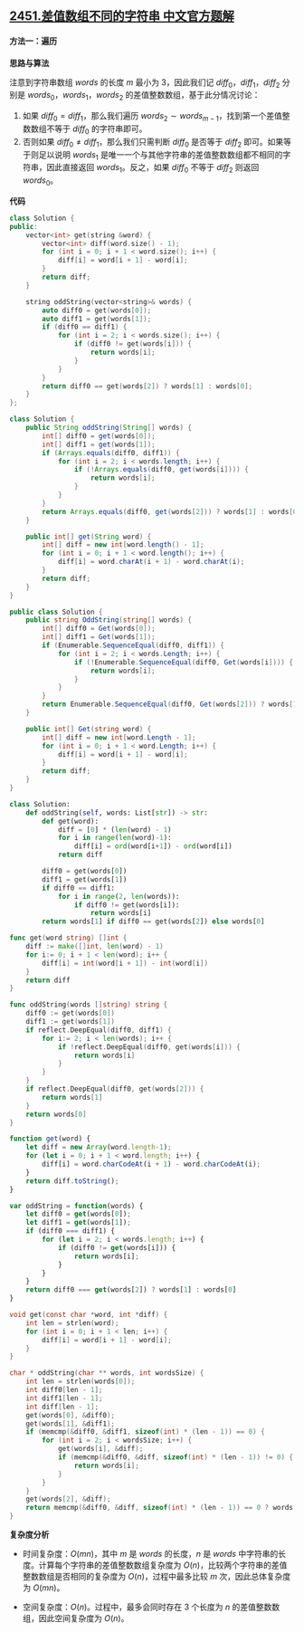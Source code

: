## [2451.差值数组不同的字符串 中文官方题解](https://leetcode.cn/problems/odd-string-difference/solutions/100000/chai-zhi-shu-zu-bu-tong-de-zi-fu-chuan-b-3rhg)

#### 方法一：遍历

**思路与算法**

注意到字符串数组 $\textit{words}$ 的长度 $m$ 最小为 $3$，因此我们记 $\textit{diff}_0$，$\textit{diff}_1$，$\textit{diff}_2$ 分别是 $\textit{words}_0$，$\textit{words}_1$，$\textit{words}_2$ 的差值整数数组，基于此分情况讨论：

1. 如果 $\textit{diff}_0 = \textit{diff}_1$，那么我们遍历 $\textit{words}_2 \sim \textit{words}_{m-1}$，找到第一个差值整数数组不等于 $\textit{diff}_0$ 的字符串即可。
2. 否则如果 $\textit{diff}_0 \neq \textit{diff}_1$，那么我们只需判断 $\textit{diff}_0$ 是否等于 $\textit{diff}_2$ 即可。如果等于则足以说明 $\textit{words}_1$ 是唯一一个与其他字符串的差值整数数组都不相同的字符串，因此直接返回 $\textit{words}_1$。反之，如果 $\textit{diff}_0$ 不等于 $\textit{diff}_2$ 则返回 $\textit{words}_0$。
   
**代码**

```C++ [sol1-C++]
class Solution {
public:
    vector<int> get(string &word) {
        vector<int> diff(word.size() - 1);
        for (int i = 0; i + 1 < word.size(); i++) {
            diff[i] = word[i + 1] - word[i];
        }
        return diff;
    }

    string oddString(vector<string>& words) {
        auto diff0 = get(words[0]);
        auto diff1 = get(words[1]);
        if (diff0 == diff1) {
            for (int i = 2; i < words.size(); i++) {
                if (diff0 != get(words[i])) {
                    return words[i];
                }
            }
        }
        return diff0 == get(words[2]) ? words[1] : words[0];
    }
};
```

```Java [sol1-Java]
class Solution {
    public String oddString(String[] words) {
        int[] diff0 = get(words[0]);
        int[] diff1 = get(words[1]);
        if (Arrays.equals(diff0, diff1)) {
            for (int i = 2; i < words.length; i++) {
                if (!Arrays.equals(diff0, get(words[i]))) {
                    return words[i];
                }
            }
        }
        return Arrays.equals(diff0, get(words[2])) ? words[1] : words[0];
    }

    public int[] get(String word) {
        int[] diff = new int[word.length() - 1];
        for (int i = 0; i + 1 < word.length(); i++) {
            diff[i] = word.charAt(i + 1) - word.charAt(i);
        }
        return diff;
    }
}
```

```C# [sol1-C#]
public class Solution {
    public string OddString(string[] words) {
        int[] diff0 = Get(words[0]);
        int[] diff1 = Get(words[1]);
        if (Enumerable.SequenceEqual(diff0, diff1)) {
            for (int i = 2; i < words.Length; i++) {
                if (!Enumerable.SequenceEqual(diff0, Get(words[i]))) {
                    return words[i];
                }
            }
        }
        return Enumerable.SequenceEqual(diff0, Get(words[2])) ? words[1] : words[0];
    }

    public int[] Get(string word) {
        int[] diff = new int[word.Length - 1];
        for (int i = 0; i + 1 < word.Length; i++) {
            diff[i] = word[i + 1] - word[i];
        }
        return diff;
    }
}
```

```Python [sol1-Python3]
class Solution:
    def oddString(self, words: List[str]) -> str:
        def get(word):
            diff = [0] * (len(word) - 1)
            for i in range(len(word)-1):
                diff[i] = ord(word[i+1]) - ord(word[i])
            return diff

        diff0 = get(words[0])
        diff1 = get(words[1])
        if diff0 == diff1:
            for i in range(2, len(words)):
                if diff0 != get(words[i]):
                    return words[i]
        return words[1] if diff0 == get(words[2]) else words[0]

```

```Go [sol1-Go]
func get(word string) []int {
    diff := make([]int, len(word) - 1)
    for i:= 0; i + 1 < len(word); i++ {
        diff[i] = int(word[i + 1]) - int(word[i])
    }
    return diff
}

func oddString(words []string) string {
    diff0 := get(words[0])
    diff1 := get(words[1])
    if reflect.DeepEqual(diff0, diff1) {
        for i:= 2; i < len(words); i++ {
            if !reflect.DeepEqual(diff0, get(words[i])) {
                return words[i]
            }
        }
    }
    if reflect.DeepEqual(diff0, get(words[2])) {
        return words[1]
    }
    return words[0]
}
```

```JavaScript [sol1-JavaScript]
function get(word) {
    let diff = new Array(word.length-1);
    for (let i = 0; i + 1 < word.length; i++) {
        diff[i] = word.charCodeAt(i + 1) - word.charCodeAt(i);
    }
    return diff.toString();
}

var oddString = function(words) {
    let diff0 = get(words[0]);
    let diff1 = get(words[1]);
    if (diff0 === diff1) {
        for (let i = 2; i < words.length; i++) {
            if (diff0 != get(words[i])) {
                return words[i];
            }
        }
    }
    return diff0 === get(words[2]) ? words[1] : words[0]
}
```

```C [sol1-C]
void get(const char *word, int *diff) {
    int len = strlen(word);
    for (int i = 0; i + 1 < len; i++) {
        diff[i] = word[i + 1] - word[i];
    }
}

char * oddString(char ** words, int wordsSize) {
    int len = strlen(words[0]);
    int diff0[len - 1];
    int diff1[len - 1];
    int diff[len - 1];
    get(words[0], &diff0);
    get(words[1], &diff1);
    if (memcmp(&diff0, &diff1, sizeof(int) * (len - 1)) == 0) {
        for (int i = 2; i < wordsSize; i++) {
            get(words[i], &diff);
            if (memcmp(&diff0, &diff, sizeof(int) * (len - 1)) != 0) {
                return words[i];
            }
        }
    }
    get(words[2], &diff);
    return memcmp(&diff0, &diff, sizeof(int) * (len - 1)) == 0 ? words[1] : words[0];
}
```

**复杂度分析**

- 时间复杂度：$O(mn)$，其中 $m$ 是 $\textit{words}$ 的长度，$n$ 是 $\textit{words}$ 中字符串的长度。计算每个字符串的差值整数数组复杂度为 $O(n)$，比较两个字符串的差值整数数组是否相同的复杂度为 $O(n)$，过程中最多比较 $m$ 次，因此总体复杂度为 $O(mn)$。

- 空间复杂度：$O(n)$。过程中，最多会同时存在 $3$ 个长度为 $n$ 的差值整数数组，因此空间复杂度为 $O(n)$。